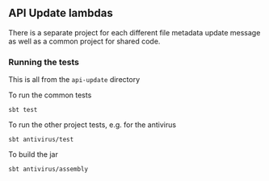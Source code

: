 ## API Update lambdas
There is a separate project for each different file metadata update message as well as a common project for shared code. 

### Running the tests 
This is all from the `api-update` directory

To run the common tests

`sbt test`

To run the other project tests, e.g. for the antivirus

`sbt antivirus/test`

To build the jar

`sbt antivirus/assembly`

